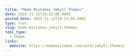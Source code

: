 ```yaml
---
title: "Made Mistakes Jekyll Themes"
date: 2015-11-12T19:23:00.000Z
posted_date: 2015-11-12T19:23:00.000Z
type: tool
slug: made-mistakes-jekyll-themes
tool_type: 
  - theme
links:
  website: https://mademistakes.com/work/jekyll-themes/
---
```






